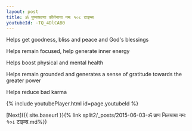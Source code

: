 ```yaml
---
layout: post
title: ॐ पुण्यश्रवणा कीर्तनाया नमः १०८ टाइम्स
youtubeId: -TQ_4DlCAB0
---
```

 
 
Helps get goodness, bliss and peace and God's blessings
 
Helps remain focused, help generate inner energy 
 
Helps boost physical and mental health 
 
Helps remain grounded and generates a sense of gratitude towards the greater power 
 
Helps reduce bad karma
 
 
 
 


{% include youtubePlayer.html id=page.youtubeId %}
 
[Next]({{ site.baseurl }}{% link  split2/_posts/2015-06-03-ॐ प्राण निलयाया नमः १०८ टाइम्स.md%})
 

